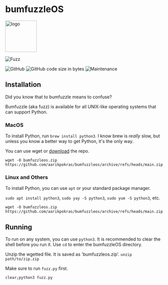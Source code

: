 # bumfuzzleOS 
<img src="https://i.ibb.co/tcdLJV2/bOSlogo.png" width = "100" alt="logo">

![Fuzz](https://img.shields.io/badge/bumfuzzleos-The%20lightest%20operating%20system-5993ff?style=for-the-badge)

![GitHub](https://img.shields.io/github/license/aarikpokras/bumfuzzleOS) ![GitHub code size in bytes](https://img.shields.io/github/languages/code-size/aarikpokras/bumfuzzleOS) ![Maintenance](https://img.shields.io/maintenance/yes/2022)
## Installation
Did you know that to bumfuzzle means to confuse?

Bumfuzzle (aka fuzz) is available for all UNIX-like operating systems that can support Python.
### MacOS
To install Python, run `brew install python3`. I know brew is *really* slow, but unless you know a better way to get Python, it's the only way.

You can use wget or <a href = "https://github.com/aarikpokras/bumfuzzleos/archive/refs/heads/main.zip">download</a> the repo.

`wget -O bumfuzzleos.zip https://github.com/aarikpokras/bumfuzzleos/archive/refs/heads/main.zip`
### Linux and Others
To install Python, you can use `apt` or your standard package manager.

`sudo apt install python3`, `sudo yay -S python3`, `sudo yum -S python3`, etc.

`wget -O bumfuzzleos.zip https://github.com/aarikpokras/bumfuzzleos/archive/refs/heads/main.zip`
## Running
To run on any system, you can use `python3`. It is recommended to clear the shell before you run it. Use `cd` to enter the bumfuzzleOS directory.

Unzip the wgetted file. It is saved as 'bumfuzzleos.zip'. `unzip path/to/zip.zip`

Make sure to run `fuzz.py` first.

`clear;python3 fuzz.py`

